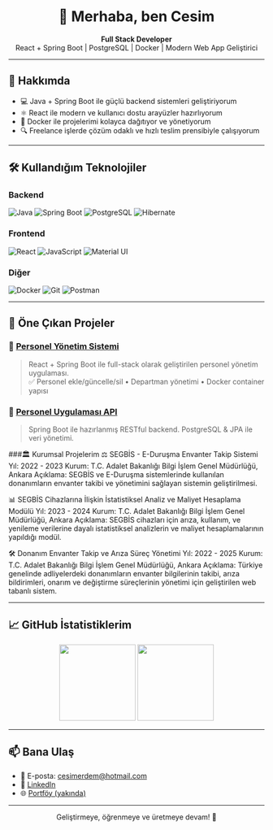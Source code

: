 <h1 align="center">👋 Merhaba, ben Cesim</h1>

<p align="center">
  <b>Full Stack Developer</b> <br>
  React + Spring Boot | PostgreSQL | Docker | Modern Web App Geliştirici
</p>

---

## 🚀 Hakkımda

- 💻 Java + Spring Boot ile güçlü backend sistemleri geliştiriyorum  
- ⚛️ React ile modern ve kullanıcı dostu arayüzler hazırlıyorum  
- 🐳 Docker ile projelerimi kolayca dağıtıyor ve yönetiyorum  
- 🔍 Freelance işlerde çözüm odaklı ve hızlı teslim prensibiyle çalışıyorum

---

## 🛠️ Kullandığım Teknolojiler

### Backend  
![Java](https://img.shields.io/badge/Java-%23ED8B00.svg?style=flat&logo=java&logoColor=white)
![Spring Boot](https://img.shields.io/badge/SpringBoot-%236DB33F.svg?style=flat&logo=spring-boot&logoColor=white)
![PostgreSQL](https://img.shields.io/badge/PostgreSQL-316192?style=flat&logo=postgresql&logoColor=white)
![Hibernate](https://img.shields.io/badge/Hibernate-%234587B8.svg?style=flat&logo=hibernate&logoColor=white)

### Frontend  
![React](https://img.shields.io/badge/React-%2320232a.svg?style=flat&logo=react&logoColor=%2361DAFB)
![JavaScript](https://img.shields.io/badge/JavaScript-%23F7DF1E.svg?style=flat&logo=javascript&logoColor=black)
![Material UI](https://img.shields.io/badge/MUI-%230081CB.svg?style=flat&logo=material-ui&logoColor=white)

### Diğer  
![Docker](https://img.shields.io/badge/Docker-%230db7ed.svg?style=flat&logo=docker&logoColor=white)
![Git](https://img.shields.io/badge/Git-%23F05032.svg?style=flat&logo=git&logoColor=white)
![Postman](https://img.shields.io/badge/Postman-%23FF6C37.svg?style=flat&logo=postman&logoColor=white)

---

## 📌 Öne Çıkan Projeler

### 🔹 [Personel Yönetim Sistemi](https://github.com/CSMERDEM/personel-yonetim-sistemi)
> React + Spring Boot ile full-stack olarak geliştirilen personel yönetim uygulaması.  
✅ Personel ekle/güncelle/sil • Departman yönetimi • Docker container yapısı

### 🔹 [Personel Uygulaması API](https://github.com/CSMERDEM/Personel-uygulamasi-Api)
> Spring Boot ile hazırlanmış RESTful backend. PostgreSQL & JPA ile veri yönetimi.

###🏛️ Kurumsal Projelerim
⚖️ SEGBİS - E-Duruşma Envanter Takip Sistemi
Yıl: 2022 - 2023
Kurum: T.C. Adalet Bakanlığı Bilgi İşlem Genel Müdürlüğü, Ankara
Açıklama: SEGBİS ve E-Duruşma sistemlerinde kullanılan donanımların envanter takibi ve yönetimini sağlayan sistemin geliştirilmesi.

📊 SEGBİS Cihazlarına İlişkin İstatistiksel Analiz ve Maliyet Hesaplama Modülü
Yıl: 2023 - 2024
Kurum: T.C. Adalet Bakanlığı Bilgi İşlem Genel Müdürlüğü, Ankara
Açıklama: SEGBİS cihazları için arıza, kullanım, ve yenileme verilerine dayalı istatistiksel analizlerin ve maliyet hesaplamalarının yapıldığı modül.

🛠️ Donanım Envanter Takip ve Arıza Süreç Yönetimi
Yıl: 2022 - 2025
Kurum: T.C. Adalet Bakanlığı Bilgi İşlem Genel Müdürlüğü, Ankara
Açıklama: Türkiye genelinde adliyelerdeki donanımların envanter bilgilerinin takibi, arıza bildirimleri, onarım ve değiştirme süreçlerinin yönetimi için geliştirilen web tabanlı sistem.

---

## 📈 GitHub İstatistiklerim

<p align="center">
  <img src="https://github-readme-stats.vercel.app/api?username=CSMERDEM&show_icons=true&theme=github_dark&hide_title=true" height="150"/>
  <img src="https://github-readme-stats.vercel.app/api/top-langs/?username=CSMERDEM&layout=compact&theme=github_dark" height="150"/>
</p>

---

## 📫 Bana Ulaş

- 📧 E-posta: cesimerdem@hotmail.com  
- 💼 [LinkedIn](https://www.linkedin.com/in/cesim-erdem-98a282224/)
- 🌐 [Portföy (yakında)](https://yourportfolio.com)  

---

<p align="center">
  Geliştirmeye, öğrenmeye ve üretmeye devam! 🚀
</p>
